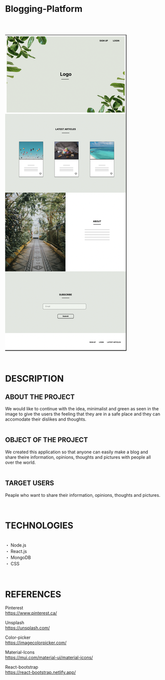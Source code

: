 <br>

# Blogging-Platform
<br>
<br>

![sample](sample.jpg)

<br>

# DESCRIPTION
## ABOUT THE PROJECT
We would like to continue with the idea, minimalist and green as seen in the image to give the users the feeling that they are in a safe place and they can accomodate their dislikes and thoughts.
<br>
<br>

## OBJECT OF THE PROJECT
We created this application so that anyone can easily make a blog and share theire information, opinions, thoughts and pictures with people all over the world.
<br>
<br>

## TARGET USERS
Peaple who want to share their information, opinions, thoughts and pictures.
<br>
<br>
<br>

# TECHNOLOGIES 
<br>
・ Node.js<br>
・ React.js<br>
・ MongoDB<br>
・ CSS<br>

<br>
<br>


# REFERENCES
Pinterest<br>
https://www.pinterest.ca/<br>

Unsplash<br>
https://unsplash.com/<br>

Color-picker<br>
https://imagecolorpicker.com/<br>

Material-Icons<br>
https://mui.com/material-ui/material-icons/<br>

React-bootstrap<br>
https://react-bootstrap.netlify.app/<br>
